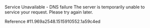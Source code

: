 Service Unavailable - DNS failure The server is temporarily unable to service your request. Please try again later.

Reference #11.969a2548.1515910552.1a59c4ed